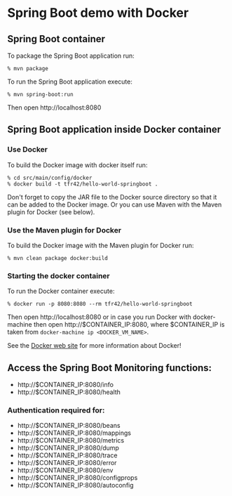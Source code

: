 # Spring Boot demo with Docker

## Spring Boot container

To package the Spring Boot application run:

    % mvn package

To run the Spring Boot application execute:
 
    % mvn spring-boot:run
    
Then open http://localhost:8080

## Spring Boot application inside Docker container

### Use Docker
To build the Docker image with docker itself run:

    % cd src/main/config/docker
    % docker build -t tfr42/hello-world-springboot .

Don't forget to copy the JAR file to the Docker source directory so that it can be added to the Docker image.
Or you can use Maven with the Maven plugin for Docker (see below). 

### Use the Maven plugin for Docker
    
To build the Docker image with the Maven plugin for Docker run:
        
    % mvn clean package docker:build

### Starting the docker container

To run the Docker container execute:
    
    % docker run -p 8080:8080 --rm tfr42/hello-world-springboot
     
Then open http://localhost:8080 or in case you run Docker with docker-machine then open http://$CONTAINER_IP:8080, where $CONTAINER_IP
     is taken from ```docker-machine ip <DOCKER_VM_NAME>```.

See the [Docker web site](https://www.docker.com/) for more information about Docker! 

## Access the Spring Boot Monitoring functions:

* http://$CONTAINER_IP:8080/info
* http://$CONTAINER_IP:8080/health

### Authentication required for:

* http://$CONTAINER_IP:8080/beans
* http://$CONTAINER_IP:8080/mappings
* http://$CONTAINER_IP:8080/metrics
* http://$CONTAINER_IP:8080/dump
* http://$CONTAINER_IP:8080/trace
* http://$CONTAINER_IP:8080/error
* http://$CONTAINER_IP:8080/env
* http://$CONTAINER_IP:8080/configprops
* http://$CONTAINER_IP:8080/autoconfig